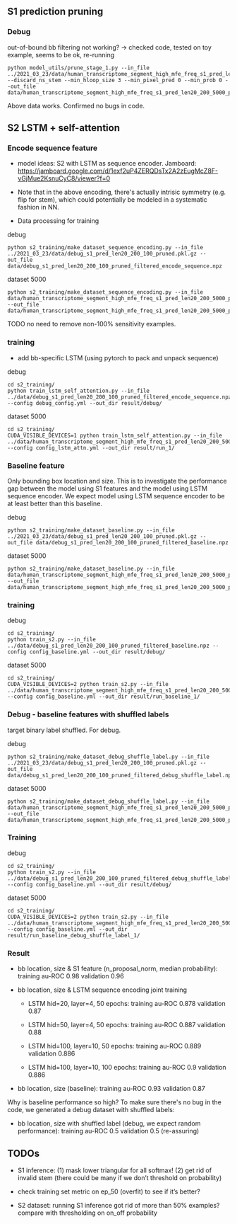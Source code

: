 

## S1 prediction pruning

### Debug

out-of-bound bb filtering not working? -> checked code, tested on toy example, seems to be ok, re-running

```
python model_utils/prune_stage_1.py --in_file ../2021_03_23/data/human_transcriptome_segment_high_mfe_freq_s1_pred_len20_200_5000.pkl.gz --discard_ns_stem --min_hloop_size 3 --min_pixel_pred 0 --min_prob 0 --out_file data/human_transcriptome_segment_high_mfe_freq_s1_pred_len20_200_5000_pruned.pkl.gz
```

Above data works. Confirmed no bugs in code.


## S2 LSTM + self-attention

### Encode sequence feature

- model ideas: S2 with LSTM as sequence encoder. Jamboard: https://jamboard.google.com/d/1exf2uP4ZERQDsTx2A2zEugMcZ8F-vGjMue2KsnuCyC8/viewer?f=0

- Note that in the above encoding,
there's actually intrisic symmetry (e.g. flip for stem),
which could potentially be modeled in a systematic fashion in NN.

- Data processing for training


debug

```
python s2_training/make_dataset_sequence_encoding.py --in_file ../2021_03_23/data/debug_s1_pred_len20_200_100_pruned.pkl.gz --out_file data/debug_s1_pred_len20_200_100_pruned_filtered_encode_sequence.npz
```



dataset 5000


```
python s2_training/make_dataset_sequence_encoding.py --in_file data/human_transcriptome_segment_high_mfe_freq_s1_pred_len20_200_5000_pruned.pkl.gz --out_file data/human_transcriptome_segment_high_mfe_freq_s1_pred_len20_200_5000_pruned_encode_sequence.npz
```




TODO no need to remove non-100% sensitivity examples.


### training

- add bb-specific LSTM (using pytorch to pack and unpack sequence)

debug

```
cd s2_training/
python train_lstm_self_attention.py --in_file ../data/debug_s1_pred_len20_200_100_pruned_filtered_encode_sequence.npz --config debug_config.yml --out_dir result/debug/
```


dataset 5000


```
cd s2_training/
CUDA_VISIBLE_DEVICES=1 python train_lstm_self_attention.py --in_file ../data/human_transcriptome_segment_high_mfe_freq_s1_pred_len20_200_5000_pruned_encode_sequence.npz --config config_lstm_attn.yml --out_dir result/run_1/
```

### Baseline feature

Only bounding box location and size. This is to investigate the performance gap
between the model using S1 features and the model using LSTM sequence encoder.
We expect model using LSTM sequence encoder to be at least better than this baseline.

debug

```
python s2_training/make_dataset_baseline.py --in_file ../2021_03_23/data/debug_s1_pred_len20_200_100_pruned.pkl.gz --out_file data/debug_s1_pred_len20_200_100_pruned_filtered_baseline.npz
```

dataset 5000

```
python s2_training/make_dataset_baseline.py --in_file data/human_transcriptome_segment_high_mfe_freq_s1_pred_len20_200_5000_pruned.pkl.gz --out_file data/human_transcriptome_segment_high_mfe_freq_s1_pred_len20_200_5000_pruned_baseline.npz
```


### training


debug

```
cd s2_training/
python train_s2.py --in_file ../data/debug_s1_pred_len20_200_100_pruned_filtered_baseline.npz --config config_baseline.yml --out_dir result/debug/
```

dataset 5000

```
cd s2_training/
CUDA_VISIBLE_DEVICES=2 python train_s2.py --in_file ../data/human_transcriptome_segment_high_mfe_freq_s1_pred_len20_200_5000_pruned_baseline.npz --config config_baseline.yml --out_dir result/run_baseline_1/
```

### Debug - baseline features with shuffled labels

target binary label shuffled. For debug.

debug

```
python s2_training/make_dataset_debug_shuffle_label.py --in_file ../2021_03_23/data/debug_s1_pred_len20_200_100_pruned.pkl.gz --out_file data/debug_s1_pred_len20_200_100_pruned_filtered_debug_shuffle_label.npz
```

dataset 5000

```
python s2_training/make_dataset_debug_shuffle_label.py --in_file data/human_transcriptome_segment_high_mfe_freq_s1_pred_len20_200_5000_pruned.pkl.gz --out_file data/human_transcriptome_segment_high_mfe_freq_s1_pred_len20_200_5000_pruned_debug_shuffle_label.npz
```


### Training


debug

```
cd s2_training/
python train_s2.py --in_file ../data/debug_s1_pred_len20_200_100_pruned_filtered_debug_shuffle_label.npz --config config_baseline.yml --out_dir result/debug/
```

dataset 5000

```
cd s2_training/
CUDA_VISIBLE_DEVICES=2 python train_s2.py --in_file ../data/human_transcriptome_segment_high_mfe_freq_s1_pred_len20_200_5000_pruned_debug_shuffle_label.npz --config config_baseline.yml --out_dir result/run_baseline_debug_shuffle_label_1/
```


### Result

- bb location, size & S1 feature (n_proposal_norm, median probability): training au-ROC 0.98 validation 0.96


- bb location, size & LSTM sequence encoding joint training


    - LSTM hid=20, layer=4, 50 epochs: training au-ROC 0.878 validation 0.87

    - LSTM hid=50, layer=4, 50 epochs: training au-ROC 0.887 validation 0.88

    - LSTM hid=100, layer=10, 50 epochs: training au-ROC 0.889 validation 0.886

    - LSTM hid=100, layer=10, 100 epochs: training au-ROC 0.9 validation 0.886

- bb location, size (baseline): training au-ROC 0.93 validation 0.87

Why is baseline performance so high?
To make sure there's no bug in the code, we generated a debug
dataset with shuffled labels:

- bb location, size with shuffled label (debug, we expect random performance):
training au-ROC 0.5 validation 0.5  (re-assuring)



## TODOs

- S1 inference: (1) mask lower triangular for all softmax! (2) get rid of invalid stem (there could be many if we don’t threshold on probability)

- check training set metric on ep_50 (overfit) to see if it’s better?

- S2 dataset: running S1 inference got rid of more than 50% examples? compare with thresholding on on_off probability


